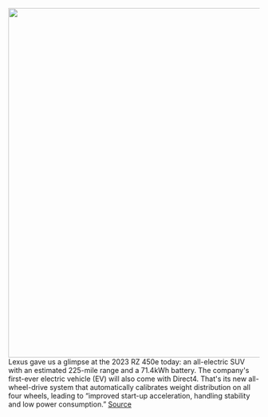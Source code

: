 <img src='https://cdn.vox-cdn.com/thumbor/uUykKc0ePHzJPXss2DW_Tu7FXSU=/0x0:1500x1001/1200x800/filters:focal(630x381:870x621)/cdn.vox-cdn.com/uploads/chorus_image/image/70773903/2023_Lexus_RZ_Exterior_16_1500x1001.0.jpg' width='700px' /><br/>
Lexus gave us a glimpse at the 2023 RZ 450e today: an all-electric SUV with an estimated 225-mile range and a 71.4kWh battery. The company's first-ever electric vehicle (EV) will also come with Direct4. That's its new all-wheel-drive system that automatically calibrates weight distribution on all four wheels, leading to “improved start-up acceleration, handling stability and low power consumption.”
<a href='https://www.theverge.com/2022/4/20/23034490/lexus-rz-450e-electric-suv-direct4-awd'> Source <a/>